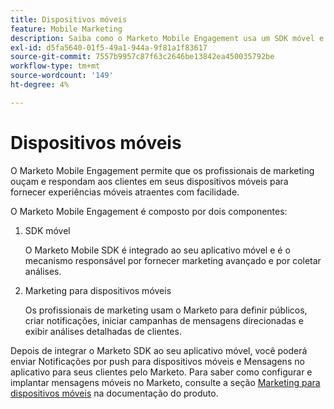 ```yaml
---
title: Dispositivos móveis
feature: Mobile Marketing
description: Saiba como o Marketo Mobile Engagement usa um SDK móvel e Marketing móvel para enviar mensagens de push e no aplicativo, direcionar públicos-alvo e rastrear análises.
exl-id: d5fa5640-01f5-49a1-944a-9f81a1f83617
source-git-commit: 7557b9957c87f63c2646be13842ea450035792be
workflow-type: tm+mt
source-wordcount: '149'
ht-degree: 4%

---
```


# Dispositivos móveis

O Marketo Mobile Engagement permite que os profissionais de marketing ouçam e respondam aos clientes em seus dispositivos móveis para fornecer experiências móveis atraentes com facilidade.

O Marketo Mobile Engagement é composto por dois componentes:

1. SDK móvel

   O Marketo Mobile SDK é integrado ao seu aplicativo móvel e é o mecanismo responsável por fornecer marketing avançado e por coletar análises.

1. Marketing para dispositivos móveis

   Os profissionais de marketing usam o Marketo para definir públicos, criar notificações, iniciar campanhas de mensagens direcionadas e exibir análises detalhadas de clientes.

Depois de integrar o Marketo SDK ao seu aplicativo móvel, você poderá enviar Notificações por push para dispositivos móveis e Mensagens no aplicativo para seus clientes pelo Marketo. Para saber como configurar e implantar mensagens móveis no Marketo, consulte a seção [Marketing para dispositivos móveis](https://experienceleague.adobe.com/pt-br/docs/marketo/using/product-docs/mobile-marketing/admin/add-a-mobile-app) na documentação do produto.
